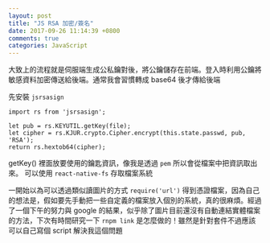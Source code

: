 ```yaml
---
layout: post
title: "JS RSA 加密/簽名"
date: 2017-09-26 11:14:39 +0800
comments: true
categories: JavaScript
---
```

大致上的流程就是伺服端生成公私鑰對後，將公鑰儲存在前端。登入時利用公鑰將敏感資料加密傳送給後端。通常我會習慣轉成 base64 後才傳給後端

先安裝 `jsrsasign` 

```
import rs from 'jsrsasign';

let pub = rs.KEYUTIL.getKey(file);
let cipher = rs.KJUR.crypto.Cipher.encrypt(this.state.passwd, pub, 'RSA');
return rs.hextob64(cipher);
```
getKey() 裡面放要使用的鑰匙資訊，像我是透過 `pem` 所以會從檔案中把資訊取出來。 可以使用 `react-native-fs` 存取檔案系統

一開始以為可以透過類似讀圖片的方式 `require('url')` 得到憑證檔案，因為自己的想法是，假如要先手動把一些自定義的檔案放入個別的系統，真的很麻煩。經過了一個下午的努力與 google 的結果，似乎除了圖片目前還沒有自動連結實體檔案的方法，下次有時間研究一下 `rnpm link` 是怎麼做的！雖然是針對套件不過應該可以自己寫個 script 解決我這個問題